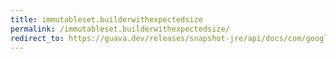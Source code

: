 ```yaml
---
title: immutableset.builderwithexpectedsize
permalink: /immutableset.builderwithexpectedsize/
redirect_to: https://guava.dev/releases/snapshot-jre/api/docs/com/google/common/collect/ImmutableSet.html#builderWithExpectedSize-int-
---
```

